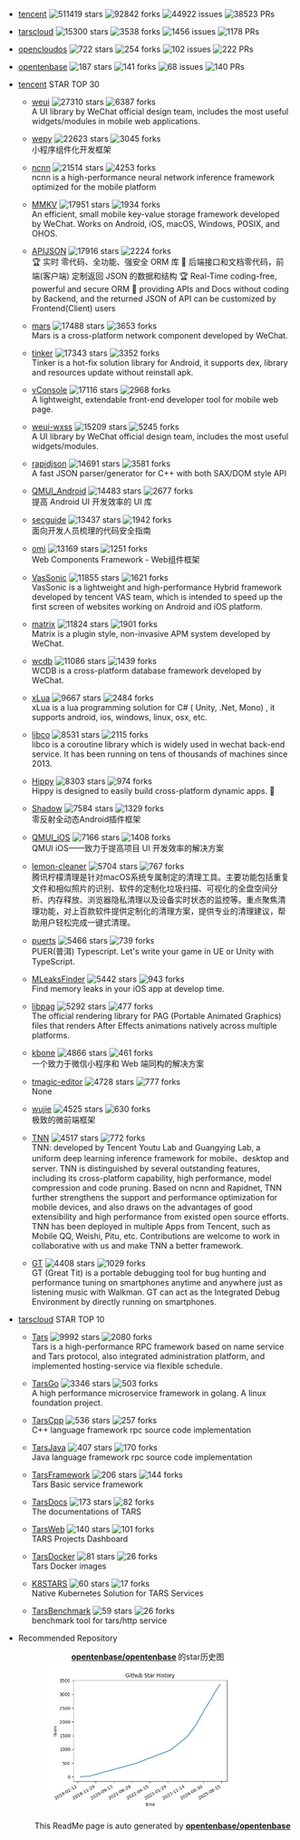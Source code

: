 
+ [tencent](https://github.com/tencent)
![511419 stars](https://img.shields.io/badge/Stars-511419-green)
![92842 forks](https://img.shields.io/badge/Forks-92842-green)
![44922 issues](https://img.shields.io/badge/Issues-44922-green)
![38523 PRs](https://img.shields.io/badge/PRs-38523-green)

+ [tarscloud](https://github.com/tarscloud)
![15300 stars](https://img.shields.io/badge/Stars-15300-green)
![3538 forks](https://img.shields.io/badge/Forks-3538-green)
![1456 issues](https://img.shields.io/badge/Issues-1456-green)
![1178 PRs](https://img.shields.io/badge/PRs-1178-green)

+ [opencloudos](https://github.com/opencloudos)
![722 stars](https://img.shields.io/badge/Stars-722-green)
![254 forks](https://img.shields.io/badge/Forks-254-green)
![102 issues](https://img.shields.io/badge/Issues-102-green)
![222 PRs](https://img.shields.io/badge/PRs-222-green)

+ [opentenbase](https://github.com/opentenbase)
![187 stars](https://img.shields.io/badge/Stars-187-green)
![141 forks](https://img.shields.io/badge/Forks-141-green)
![68 issues](https://img.shields.io/badge/Issues-68-green)
![140 PRs](https://img.shields.io/badge/PRs-140-green)



+ [tencent](https://github.com/tencent) STAR TOP 30
    
    + [weui](https://github.com/tencent/weui) 
    ![27310 stars](https://img.shields.io/badge/Stars-27310-green)
    ![6387 forks](https://img.shields.io/badge/Forks-6387-green)  
    A UI library by WeChat official design team, includes the most useful widgets/modules in mobile web applications.
    
    + [wepy](https://github.com/tencent/wepy) 
    ![22623 stars](https://img.shields.io/badge/Stars-22623-green)
    ![3045 forks](https://img.shields.io/badge/Forks-3045-green)  
    小程序组件化开发框架
    
    + [ncnn](https://github.com/tencent/ncnn) 
    ![21514 stars](https://img.shields.io/badge/Stars-21514-green)
    ![4253 forks](https://img.shields.io/badge/Forks-4253-green)  
    ncnn is a high-performance neural network inference framework optimized for the mobile platform
    
    + [MMKV](https://github.com/tencent/MMKV) 
    ![17951 stars](https://img.shields.io/badge/Stars-17951-green)
    ![1934 forks](https://img.shields.io/badge/Forks-1934-green)  
    An efficient, small mobile key-value storage framework developed by WeChat. Works on Android, iOS, macOS, Windows, POSIX, and OHOS.
    
    + [APIJSON](https://github.com/tencent/APIJSON) 
    ![17916 stars](https://img.shields.io/badge/Stars-17916-green)
    ![2224 forks](https://img.shields.io/badge/Forks-2224-green)  
    🏆 实时 零代码、全功能、强安全 ORM 库 🚀 后端接口和文档零代码，前端(客户端) 定制返回 JSON 的数据和结构 🏆 Real-Time coding-free, powerful and secure ORM 🚀  providing APIs and Docs without coding by Backend, and the returned JSON of API can be customized by Frontend(Client) users
    
    + [mars](https://github.com/tencent/mars) 
    ![17488 stars](https://img.shields.io/badge/Stars-17488-green)
    ![3653 forks](https://img.shields.io/badge/Forks-3653-green)  
    Mars is a cross-platform network component  developed by WeChat.
    
    + [tinker](https://github.com/tencent/tinker) 
    ![17343 stars](https://img.shields.io/badge/Stars-17343-green)
    ![3352 forks](https://img.shields.io/badge/Forks-3352-green)  
    Tinker is a hot-fix solution library for Android, it supports dex, library and resources update without reinstall apk.
    
    + [vConsole](https://github.com/tencent/vConsole) 
    ![17116 stars](https://img.shields.io/badge/Stars-17116-green)
    ![2968 forks](https://img.shields.io/badge/Forks-2968-green)  
    A lightweight, extendable front-end developer tool for mobile web page.
    
    + [weui-wxss](https://github.com/tencent/weui-wxss) 
    ![15209 stars](https://img.shields.io/badge/Stars-15209-green)
    ![5245 forks](https://img.shields.io/badge/Forks-5245-green)  
    A UI library by WeChat official design team, includes the most useful widgets/modules.
    
    + [rapidjson](https://github.com/tencent/rapidjson) 
    ![14691 stars](https://img.shields.io/badge/Stars-14691-green)
    ![3581 forks](https://img.shields.io/badge/Forks-3581-green)  
    A fast JSON parser/generator for C++ with both SAX/DOM style API
    
    + [QMUI_Android](https://github.com/tencent/QMUI_Android) 
    ![14483 stars](https://img.shields.io/badge/Stars-14483-green)
    ![2677 forks](https://img.shields.io/badge/Forks-2677-green)  
    提高 Android UI 开发效率的 UI 库
    
    + [secguide](https://github.com/tencent/secguide) 
    ![13437 stars](https://img.shields.io/badge/Stars-13437-green)
    ![1942 forks](https://img.shields.io/badge/Forks-1942-green)  
    面向开发人员梳理的代码安全指南
    
    + [omi](https://github.com/tencent/omi) 
    ![13169 stars](https://img.shields.io/badge/Stars-13169-green)
    ![1251 forks](https://img.shields.io/badge/Forks-1251-green)  
    Web Components Framework - Web组件框架
    
    + [VasSonic](https://github.com/tencent/VasSonic) 
    ![11855 stars](https://img.shields.io/badge/Stars-11855-green)
    ![1621 forks](https://img.shields.io/badge/Forks-1621-green)  
    VasSonic is a lightweight and high-performance Hybrid framework developed by tencent VAS team, which is intended to speed up the first screen of websites working on Android and iOS platform. 
    
    + [matrix](https://github.com/tencent/matrix) 
    ![11824 stars](https://img.shields.io/badge/Stars-11824-green)
    ![1901 forks](https://img.shields.io/badge/Forks-1901-green)  
    Matrix is a plugin style, non-invasive APM system developed by WeChat.
    
    + [wcdb](https://github.com/tencent/wcdb) 
    ![11086 stars](https://img.shields.io/badge/Stars-11086-green)
    ![1439 forks](https://img.shields.io/badge/Forks-1439-green)  
    WCDB is a cross-platform database framework developed by WeChat.
    
    + [xLua](https://github.com/tencent/xLua) 
    ![9667 stars](https://img.shields.io/badge/Stars-9667-green)
    ![2484 forks](https://img.shields.io/badge/Forks-2484-green)  
    xLua is a lua programming solution for  C# ( Unity, .Net, Mono) , it supports android, ios, windows, linux, osx, etc.
    
    + [libco](https://github.com/tencent/libco) 
    ![8531 stars](https://img.shields.io/badge/Stars-8531-green)
    ![2115 forks](https://img.shields.io/badge/Forks-2115-green)  
    libco is a coroutine library which is widely used in wechat  back-end service. It has been running on tens of thousands of machines since 2013.
    
    + [Hippy](https://github.com/tencent/Hippy) 
    ![8303 stars](https://img.shields.io/badge/Stars-8303-green)
    ![974 forks](https://img.shields.io/badge/Forks-974-green)  
    Hippy is designed to easily build cross-platform dynamic apps. 👏
    
    + [Shadow](https://github.com/tencent/Shadow) 
    ![7584 stars](https://img.shields.io/badge/Stars-7584-green)
    ![1329 forks](https://img.shields.io/badge/Forks-1329-green)  
    零反射全动态Android插件框架
    
    + [QMUI_iOS](https://github.com/tencent/QMUI_iOS) 
    ![7166 stars](https://img.shields.io/badge/Stars-7166-green)
    ![1408 forks](https://img.shields.io/badge/Forks-1408-green)  
    QMUI iOS——致力于提高项目 UI 开发效率的解决方案
    
    + [lemon-cleaner](https://github.com/tencent/lemon-cleaner) 
    ![5704 stars](https://img.shields.io/badge/Stars-5704-green)
    ![767 forks](https://img.shields.io/badge/Forks-767-green)  
    腾讯柠檬清理是针对macOS系统专属制定的清理工具。主要功能包括重复文件和相似照片的识别、软件的定制化垃圾扫描、可视化的全盘空间分析、内存释放、浏览器隐私清理以及设备实时状态的监控等。重点聚焦清理功能，对上百款软件提供定制化的清理方案，提供专业的清理建议，帮助用户轻松完成一键式清理。
    
    + [puerts](https://github.com/tencent/puerts) 
    ![5466 stars](https://img.shields.io/badge/Stars-5466-green)
    ![739 forks](https://img.shields.io/badge/Forks-739-green)  
    PUER(普洱) Typescript. Let's write your game in UE or Unity with TypeScript.
    
    + [MLeaksFinder](https://github.com/tencent/MLeaksFinder) 
    ![5442 stars](https://img.shields.io/badge/Stars-5442-green)
    ![943 forks](https://img.shields.io/badge/Forks-943-green)  
    Find memory leaks in your iOS app at develop time.
    
    + [libpag](https://github.com/tencent/libpag) 
    ![5292 stars](https://img.shields.io/badge/Stars-5292-green)
    ![477 forks](https://img.shields.io/badge/Forks-477-green)  
    The official rendering library for PAG (Portable Animated Graphics) files that renders After Effects animations natively across multiple platforms.
    
    + [kbone](https://github.com/tencent/kbone) 
    ![4866 stars](https://img.shields.io/badge/Stars-4866-green)
    ![461 forks](https://img.shields.io/badge/Forks-461-green)  
    一个致力于微信小程序和 Web 端同构的解决方案
    
    + [tmagic-editor](https://github.com/tencent/tmagic-editor) 
    ![4728 stars](https://img.shields.io/badge/Stars-4728-green)
    ![777 forks](https://img.shields.io/badge/Forks-777-green)  
    None
    
    + [wujie](https://github.com/tencent/wujie) 
    ![4525 stars](https://img.shields.io/badge/Stars-4525-green)
    ![630 forks](https://img.shields.io/badge/Forks-630-green)  
    极致的微前端框架
    
    + [TNN](https://github.com/tencent/TNN) 
    ![4517 stars](https://img.shields.io/badge/Stars-4517-green)
    ![772 forks](https://img.shields.io/badge/Forks-772-green)  
    TNN: developed by Tencent Youtu Lab and Guangying Lab, a uniform deep learning inference framework for mobile、desktop and server. TNN is distinguished by several outstanding features, including its cross-platform capability, high performance, model compression and code pruning. Based on ncnn and Rapidnet, TNN further strengthens the support and performance optimization for mobile devices, and also draws on the advantages of good extensibility and high performance from existed open source efforts. TNN has been deployed in multiple Apps from Tencent, such as Mobile QQ, Weishi, Pitu, etc. Contributions are welcome to work in collaborative with us and make TNN a better framework. 
    
    + [GT](https://github.com/tencent/GT) 
    ![4408 stars](https://img.shields.io/badge/Stars-4408-green)
    ![1029 forks](https://img.shields.io/badge/Forks-1029-green)  
    GT (Great Tit) is a portable debugging tool for bug hunting and performance tuning on smartphones anytime and anywhere just as listening music with Walkman. GT can act as the Integrated Debug Environment by directly running on smartphones.
    

+ [tarscloud](https://github.com/tarscloud) STAR TOP 10
    
    + [Tars](https://github.com/tarscloud/Tars) 
    ![9992 stars](https://img.shields.io/badge/Stars-9992-green)
    ![2080 forks](https://img.shields.io/badge/Forks-2080-green)  
    Tars is a high-performance RPC framework based on name service and Tars protocol, also integrated administration platform, and implemented hosting-service via flexible schedule.
    
    + [TarsGo](https://github.com/tarscloud/TarsGo) 
    ![3346 stars](https://img.shields.io/badge/Stars-3346-green)
    ![503 forks](https://img.shields.io/badge/Forks-503-green)  
    A  high performance microservice  framework  in golang. A linux foundation project.
    
    + [TarsCpp](https://github.com/tarscloud/TarsCpp) 
    ![536 stars](https://img.shields.io/badge/Stars-536-green)
    ![257 forks](https://img.shields.io/badge/Forks-257-green)  
    C++ language framework rpc source code implementation
    
    + [TarsJava](https://github.com/tarscloud/TarsJava) 
    ![407 stars](https://img.shields.io/badge/Stars-407-green)
    ![170 forks](https://img.shields.io/badge/Forks-170-green)  
    Java language framework rpc source code implementation
    
    + [TarsFramework](https://github.com/tarscloud/TarsFramework) 
    ![206 stars](https://img.shields.io/badge/Stars-206-green)
    ![144 forks](https://img.shields.io/badge/Forks-144-green)  
    Tars Basic service framework
    
    + [TarsDocs](https://github.com/tarscloud/TarsDocs) 
    ![173 stars](https://img.shields.io/badge/Stars-173-green)
    ![82 forks](https://img.shields.io/badge/Forks-82-green)  
    The documentations of TARS
    
    + [TarsWeb](https://github.com/tarscloud/TarsWeb) 
    ![140 stars](https://img.shields.io/badge/Stars-140-green)
    ![101 forks](https://img.shields.io/badge/Forks-101-green)  
    TARS Projects Dashboard
    
    + [TarsDocker](https://github.com/tarscloud/TarsDocker) 
    ![81 stars](https://img.shields.io/badge/Stars-81-green)
    ![26 forks](https://img.shields.io/badge/Forks-26-green)  
    Tars Docker  images
    
    + [K8STARS](https://github.com/tarscloud/K8STARS) 
    ![60 stars](https://img.shields.io/badge/Stars-60-green)
    ![17 forks](https://img.shields.io/badge/Forks-17-green)  
    Native Kubernetes  Solution for TARS Services
    
    + [TarsBenchmark](https://github.com/tarscloud/TarsBenchmark) 
    ![59 stars](https://img.shields.io/badge/Stars-59-green)
    ![26 forks](https://img.shields.io/badge/Forks-26-green)  
    benchmark tool for tars/http service
    


+ Recommended Repository  
<p align="center">
      <strong>
        <a href="https://github.com/opentenbase/opentenbase" target="_blank">opentenbase/opentenbase</a>
      </strong>  的star历史图
  <br>
  <img src="https://raw.githubusercontent.com/ButterAndButterfly/GithubTools/master/data/stars_history.jpg" width="350px"></img>    
</p>

<p align="right">
      This ReadMe page is auto generated by 
      <strong>
        <a href="https://github.com/opentenbase/opentenbase" target="_blank">opentenbase/opentenbase</a><br>
      </strong>   
</p>